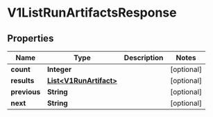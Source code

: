 

# V1ListRunArtifactsResponse

## Properties

Name | Type | Description | Notes
------------ | ------------- | ------------- | -------------
**count** | **Integer** |  |  [optional]
**results** | [**List&lt;V1RunArtifact&gt;**](V1RunArtifact.md) |  |  [optional]
**previous** | **String** |  |  [optional]
**next** | **String** |  |  [optional]



